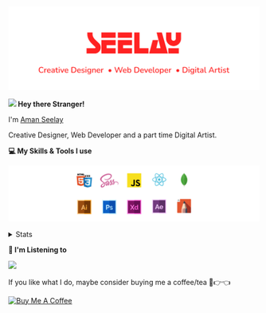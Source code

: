 [![banner](./images/seelay.svg)](https://seelay.in)

**<img src="https://media.giphy.com/media/hvRJCLFzcasrR4ia7z/giphy.gif" width="25px"> Hey there Stranger!**

I'm [Aman Seelay](https://www.seelay.in)

Creative Designer, Web Developer and a part time Digital Artist.

**💻 My Skills & Tools I use**

[![banner](./images/skills&tools.svg)](https://seelay.in)

<details>
  <summary>Stats</summary>

---

<!--START_SECTION:waka-->
![Profile Views](http://img.shields.io/badge/Profile%20Views-9-blue)

**🐱 My GitHub Data** 

> 🏆 879 Contributions in the Year 2021
 > 
> 📦 852.2 kB Used in GitHub's Storage 
 > 
> 🚫 Not Opted to Hire
 > 
> 📜 1 Public Repository 
 > 
> 🔑 102 Private Repositories  
 > 
**I'm a Night 🦉** 

```text
🌞 Morning    250 commits    ██████░░░░░░░░░░░░░░░░░░░   24.27% 
🌆 Daytime    208 commits    █████░░░░░░░░░░░░░░░░░░░░   20.19% 
🌃 Evening    307 commits    ███████░░░░░░░░░░░░░░░░░░   29.81% 
🌙 Night      265 commits    ██████░░░░░░░░░░░░░░░░░░░   25.73%

```
📅 **I'm Most Productive on Monday** 

```text
Monday       186 commits    ████░░░░░░░░░░░░░░░░░░░░░   18.06% 
Tuesday      138 commits    ███░░░░░░░░░░░░░░░░░░░░░░   13.4% 
Wednesday    70 commits     █░░░░░░░░░░░░░░░░░░░░░░░░   6.8% 
Thursday     185 commits    ████░░░░░░░░░░░░░░░░░░░░░   17.96% 
Friday       119 commits    ███░░░░░░░░░░░░░░░░░░░░░░   11.55% 
Saturday     164 commits    ████░░░░░░░░░░░░░░░░░░░░░   15.92% 
Sunday       168 commits    ████░░░░░░░░░░░░░░░░░░░░░   16.31%

```


📊 **This Week I Spent My Time On** 

```text
⌚︎ Time Zone: Asia/Kolkata

💬 Programming Languages: 
Other                    11 hrs 43 mins      ██████████████░░░░░░░░░░░   55.94% 
JSX                      2 hrs 51 mins       ███░░░░░░░░░░░░░░░░░░░░░░   13.66% 
TypeScript               2 hrs 43 mins       ███░░░░░░░░░░░░░░░░░░░░░░   13.03% 
JSON                     1 hr 18 mins        █░░░░░░░░░░░░░░░░░░░░░░░░   6.21% 
JavaScript               41 mins             ░░░░░░░░░░░░░░░░░░░░░░░░░   3.34%

🔥 Editors: 
Browser                  11 hrs 42 mins      ██████████████░░░░░░░░░░░   55.84% 
VS Code                  9 hrs 15 mins       ███████████░░░░░░░░░░░░░░   44.16%

🐱‍💻 Projects: 
archeus                  8 hrs 44 mins       ██████████░░░░░░░░░░░░░░░   41.72% 
sketch                   4 hrs 4 mins        ████░░░░░░░░░░░░░░░░░░░░░   19.44% 
bot                      3 hrs 23 mins       ████░░░░░░░░░░░░░░░░░░░░░   16.2% 
All Projects             3 hrs 17 mins       ████░░░░░░░░░░░░░░░░░░░░░   15.7% 
sketch-libraries         1 hr 2 mins         █░░░░░░░░░░░░░░░░░░░░░░░░   5.0%

💻 Operating System: 
Windows                  20 hrs 58 mins      █████████████████████████   100.0%

```

**I Mostly Code in JavaScript** 

```text
JavaScript               64 repos            ████████████████░░░░░░░░░   64.65% 
TypeScript               20 repos            █████░░░░░░░░░░░░░░░░░░░░   20.2% 
HTML                     6 repos             █░░░░░░░░░░░░░░░░░░░░░░░░   6.06% 
CSS                      4 repos             █░░░░░░░░░░░░░░░░░░░░░░░░   4.04% 
Vue                      4 repos             █░░░░░░░░░░░░░░░░░░░░░░░░   4.04%

```


**Timeline**

![Chart not found](https://raw.githubusercontent.com/ImSeelay/ImSeelay/master/charts/bar_graph.png) 


 Last Updated on 22/09/2021
<!--END_SECTION:waka-->

---

 </details>

**🎵 I'm Listening to**

<object data="https://now-play.vercel.app/api/generate?uid=7a17a86e-d6b7-43b5-8d9c-1d6dae42a779" >

  <img src="https://now-play.vercel.app/api/generate?uid=7a17a86e-d6b7-43b5-8d9c-1d6dae42a779" />

</object>

If you like what I do, maybe consider buying me a coffee/tea 🥺👉👈

<a href="https://www.buymeacoffee.com/seelay" target="_blank"><img src="https://cdn.buymeacoffee.com/buttons/v2/default-red.png" alt="Buy Me A Coffee" width="150" ></a>
